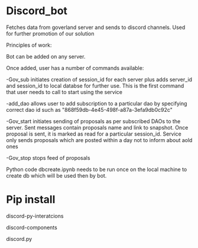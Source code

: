 # Discord_bot
Fetches data from goverland server and sends to discord channels. Used for further promotion of our solution

Principles of work:

Bot can be added on any server.

Once added, user has a number of commands available:

-Gov_sub initiates creation of session_id for each server plus adds server_id and session_id to local databse for further use. This is the first command that user needs to call to start using the service

-add_dao allows user to add subscription to a particular dao by specifying correct dao id such as "868f59db-4e45-498f-a87a-3efa9db0c92c"

-Gov_start initiates sending of proposals as per subscribed DAOs to the server. Sent messages contain proposals name and link to snapshot. Once proposal is sent, it is marked as read for a particular session_id. Service only sends proposals which are posted within a day not to inform about aold ones

-Gov_stop stops feed of proposals

Python code dbcreate.ipynb needs to be run once on the local machine to create db which will be used then by bot. 

# Pip install

discord-py-interatcions

discord-components

discord.py
